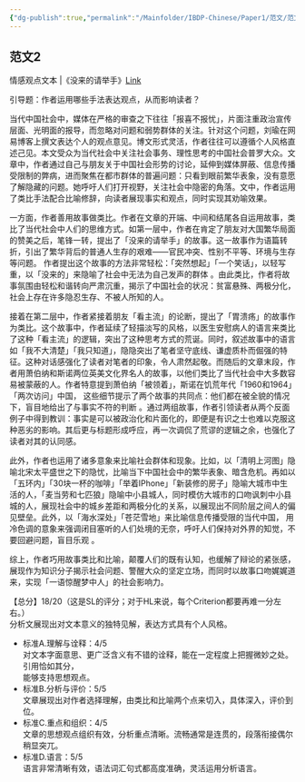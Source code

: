 ```yaml
---
{"dg-publish":true,"permalink":"/Mainfolder/IBDP-Chinese/Paper1/范文/范文2/"}
---
```


## 范文2

情感观点文本 |《没来的请举手》[Link](https://link.zhihu.com/?target=https%3A//1drv.ms/b/s%21Atgbo942AQGRgQ6naLTXy2_qvspq%3Fe%3DVrQRbB)

引导题：作者运用哪些手法表达观点，从而影响读者？

当代中国社会中，媒体在严格的审查之下往往「报喜不报忧」，片面注重政治宣传层面、光明面的报导，而忽略对问题和弱势群体的关注。针对这个问题，刘瑜在网易博客上撰文表达个人的观点意见。博文形式灵活，作者往往可以遵循个人风格直述己见。本文受众为当代社会中关注社会事务、理性思考的中国社会普罗大众。文章中，作者通过自己与朋友关于中国社会形势的讨论，延伸到媒体屏蔽、信息传播受限制的弊病，进而聚焦在都市群体的普遍问题：只看到眼前繁华表象，没有意愿了解隐藏的问题。她呼吁人们打开视野，关注社会中隐密的角落。文中，作者运用了类比手法配合比喻修辞，向读者展现事实和观点，同时实现其劝喻效果。

一方面，作者善用故事做类比。作者在文章的开端、中间和结尾各自运用故事，类比了当代社会中人们的思维方式。如第一层中，作者在肯定了朋友对大国繁华局面的赞美之后，笔锋一转，提出了「没来的请举手」的故事。这一故事作为语篇转折，引出了繁华背后的普通人生存的艰难——官民冲突、性别不平等、环境与生存等问题。 作者提出这个故事的方法非常轻松：「突然想起」「一个笑话」，以轻写重，以「没来的」来隐喻了社会中无法为自己发声的群体 。由此类比，作者将故事氛围由轻松和谐转向严肃沉重，揭示了中国社会的状况：贫富悬殊、两极分化，社会上存在许多隐忍生存、不被人所知的人。

接着在第二层中，作者紧接着朋友「看主流」的论断，提出了「胃溃疡」的故事作为类比。这个故事中，作者延续了轻描淡写的风格，以医生安慰病人的语言来类比了这种「看主流」的逻辑，突出了这种思考方式的荒诞。同时，叙述故事中的语言如「我不大清楚」「我只知道」，隐隐突出了笔者坚守底线、谦虚质朴而倔强的特征。这种对话感强化了读者对笔者的印象，令人肃然起敬。而随后的文章末段，作者用萧伯纳和斯诺两位英美文化界名人的故事，以他们类比了当代社会中大多数容易被蒙蔽的人。作者特意提到萧伯纳「被领着」，斯诺在饥荒年代「1960和1964」「两次访问」中国， 这些细节提示了两个故事的共同点：他们都在被全貌的情况下，盲目地给出了与事实不符的判断 。通过两组故事，作者引领读者从两个反面例子中得到教训：事实是可以被政治化和片面化的，即便是有识之士也难以克服这种恶劣的影响。其后更与标题形成呼应，再一次调侃了荒谬的逻辑之余，也强化了读者对其的认同感。

此外，作者也运用了诸多意象来比喻社会群体和现象。比如，以「清明上河图」隐喻北宋太平盛世之下的隐忧，比喻当下中国社会中的繁华表象、暗含危机。再如以「五环内」「30块一杯的咖啡」「举着IPhone」「新装修的房子」隐喻大城市中生活的人，「麦当劳和七匹狼」隐喻中小县城人，同时模仿大城市的口吻讽刺中小县城的人，展现社会中的城乡差距和两极分化的关系，以展现出不同阶层之间人的偏见壁垒。此外，以「海水深处」「苍茫雪地」来比喻信息传播受限的当代中国， 用冷色调的意象来强调闭目塞听的人们处境的无奈，呼吁人们保持对外界的知觉，不要回避问题，盲目乐观 。

综上，作者巧用故事类比和比喻，颠覆人们的既有认知，也缓解了辩论的紧张感，展现作为知识分子揭示社会问题、警醒大众的坚定立场，而同时以故事口吻娓娓道来，实现「一语惊醒梦中人」的社会影响力。

【总分】18/20（这是SL的评分；对于HL来说，每个Criterion都要再难一分左右。）  
分析文展现出对文本意义的独特见解，表达方式具有个人风格。

- 标准A.理解与诠释：4/5  
    对文本字面意思、更广泛含义有不错的诠释，能在一定程度上把握微妙之处。引用恰如其分，  
    能够支持思想观点。
- 标准B.分析与评价：5/5  
    文章展现出对作者选择理解，由类比和比喻两个点来切入，具体深入，评价到位。
- 标准C.重点和组织：4/5  
    文章的思想观点组织有效，分析重点清晰。流畅通常是连贯的，段落衔接偶尔稍显突兀。
- 标准D.语言：5/5  
    语言非常清晰有效，语法词汇句式都高度准确，灵活运用分析语言。